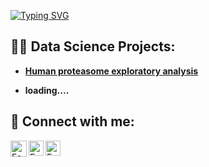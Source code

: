 <a href="https://git.io/typing-svg"><img src="https://readme-typing-svg.demolab.com?font=Roboto&size=32&duration=2000&pause=0&color=000000FF&multiline=true&repeat=false&width=700&height=100&lines=Fabian+Heide+;Biochemist+and+Data+Analyst" alt="Typing SVG" /></a>

<h2>👨‍💻 Data Science Projects:</h2>

- <b><a href="https://github.com/FabianHeide/XRD_protein_analysis">Human proteasome exploratory analysis</a></b>  
  

- <b>loading....</b>


<h2> 🤳 Connect with me:</h2>

[<img align="left" alt="FabianHeide | LinkedIn" width="26px" src="https://cdn.jsdelivr.net/npm/simple-icons@v3/icons/linkedin.svg" />][linkedin]
[<img align="left" alt="FabianHeide | ResearchGate" width="24px" src="https://cdn.jsdelivr.net/npm/simple-icons@3.13.0/icons/researchgate.svg" />][researchgate]
[<img align="left" alt="FabianHeide | OrcID" width="24px" src="https://cdn.jsdelivr.net/npm/simple-icons@3.13.0/icons/orcid.svg" />][orcid]

[researchgate]: https://www.researchgate.net/profile/Fabian-Heide
[linkedin]: https://www.linkedin.com/in/fabian-heide-b26359136/
[orcid]: https://orcid.org/0000-0002-6849-3177
  
<!--

<h1>Hi, I'm Fabian! <br/><a href="https://github.com/FabianHeide">Data Analyst - Data Scientist</a>  
Here are some ideas to get you started:

- 🔭 I’m currently working on ...
- 🌱 I’m currently learning ...
- 👯 I’m looking to collaborate on ...
- 🤔 I’m looking for help with ...
- 💬 Ask me about ...
- 📫 How to reach me: ...
- 😄 Pronouns: ...
- ⚡ Fun fact: ...
-->
